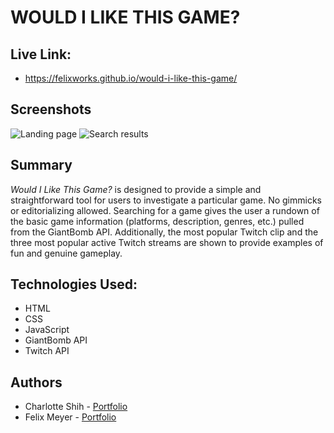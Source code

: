 # WOULD I LIKE THIS GAME?

## Live Link:
- https://felixworks.github.io/would-i-like-this-game/

## Screenshots
![Landing page](https://i.imgur.com/Vjb7mwj.jpg) ![Search results](https://i.imgur.com/XMEIDZZ.jpg)

## Summary
*Would I Like This Game?* is designed to provide a simple and straightforward tool for users to investigate a particular game. No gimmicks or editorializing allowed. Searching for a game gives the user a rundown of the basic game information (platforms, description, genres, etc.) pulled from the GiantBomb API. Additionally, the most popular Twitch clip and the three most popular active Twitch streams are shown to provide examples of fun and genuine gameplay.
## Technologies Used:
* HTML
* CSS
* JavaScript
* GiantBomb API
* Twitch API


## Authors
* Charlotte Shih - [Portfolio](https://charlotteshih.github.io/portfolio/)
* Felix Meyer - [Portfolio](https://felixworks.github.io/portfolio/)
